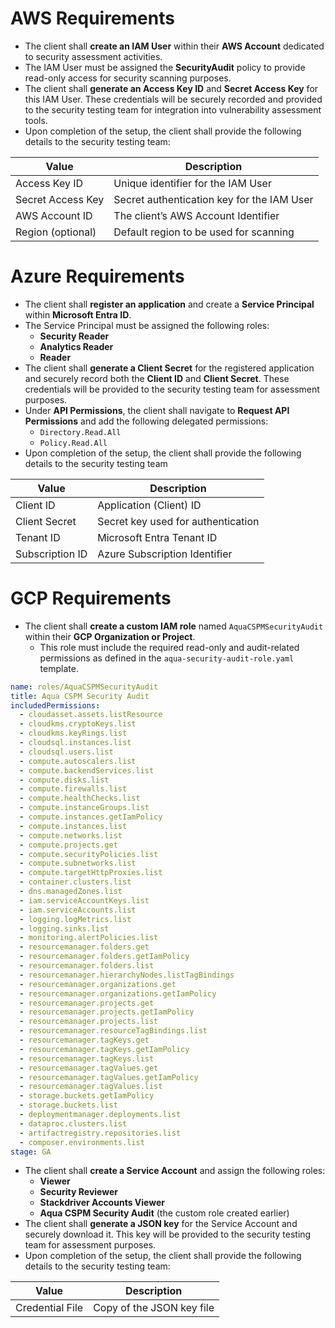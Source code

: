 # AWS Requirements

- The client shall **create an IAM User** within their **AWS Account** dedicated to security assessment activities.
- The IAM User must be assigned the **SecurityAudit** policy to provide read-only access for security scanning purposes.
- The client shall **generate an Access Key ID** and **Secret Access Key** for this IAM User. These credentials will be securely recorded and provided to the security testing team for integration into vulnerability assessment tools.
- Upon completion of the setup, the client shall provide the following details to the security testing team:

|**Value**|**Description**|
|---|---|
|Access Key ID|Unique identifier for the IAM User|
|Secret Access Key|Secret authentication key for the IAM User|
|AWS Account ID|The client’s AWS Account Identifier|
|Region (optional)|Default region to be used for scanning|
# Azure Requirements

- The client shall **register an application** and create a **Service Principal** within **Microsoft Entra ID**.
- The Service Principal must be assigned the following roles:
    - **Security Reader**
    - **Analytics Reader**
    - **Reader**
- The client shall **generate a Client Secret** for the registered application and securely record both the **Client ID** and **Client Secret**. These credentials will be provided to the security testing team for assessment purposes.
- Under **API Permissions**, the client shall navigate to **Request API Permissions** and add the following delegated permissions:
    - `Directory.Read.All`
    - `Policy.Read.All`
- Upon completion of the setup, the client shall provide the following details to the security testing team

|**Value**|**Description**|
|---|---|
|Client ID|Application (Client) ID|
|Client Secret|Secret key used for authentication|
|Tenant ID|Microsoft Entra Tenant ID|
|Subscription ID|Azure Subscription Identifier|
# GCP Requirements

- The client shall **create a custom IAM role** named `AquaCSPMSecurityAudit` within their **GCP Organization or Project**.
    - This role must include the required read-only and audit-related permissions as defined in the `aqua-security-audit-role.yaml` template.
    
```aqua-security-audit-role.yaml
name: roles/AquaCSPMSecurityAudit
title: Aqua CSPM Security Audit
includedPermissions:
  - cloudasset.assets.listResource
  - cloudkms.cryptoKeys.list
  - cloudkms.keyRings.list
  - cloudsql.instances.list
  - cloudsql.users.list
  - compute.autoscalers.list
  - compute.backendServices.list
  - compute.disks.list
  - compute.firewalls.list
  - compute.healthChecks.list
  - compute.instanceGroups.list
  - compute.instances.getIamPolicy
  - compute.instances.list
  - compute.networks.list
  - compute.projects.get
  - compute.securityPolicies.list
  - compute.subnetworks.list
  - compute.targetHttpProxies.list
  - container.clusters.list
  - dns.managedZones.list
  - iam.serviceAccountKeys.list
  - iam.serviceAccounts.list
  - logging.logMetrics.list
  - logging.sinks.list
  - monitoring.alertPolicies.list
  - resourcemanager.folders.get
  - resourcemanager.folders.getIamPolicy
  - resourcemanager.folders.list
  - resourcemanager.hierarchyNodes.listTagBindings
  - resourcemanager.organizations.get
  - resourcemanager.organizations.getIamPolicy
  - resourcemanager.projects.get
  - resourcemanager.projects.getIamPolicy
  - resourcemanager.projects.list
  - resourcemanager.resourceTagBindings.list
  - resourcemanager.tagKeys.get
  - resourcemanager.tagKeys.getIamPolicy
  - resourcemanager.tagKeys.list
  - resourcemanager.tagValues.get
  - resourcemanager.tagValues.getIamPolicy
  - resourcemanager.tagValues.list
  - storage.buckets.getIamPolicy
  - storage.buckets.list
  - deploymentmanager.deployments.list
  - dataproc.clusters.list
  - artifactregistry.repositories.list
  - composer.environments.list
stage: GA
```

- The client shall **create a Service Account** and assign the following roles:
    - **Viewer**
    - **Security Reviewer**
    - **Stackdriver Accounts Viewer**
    - **Aqua CSPM Security Audit** (the custom role created earlier)
- The client shall **generate a JSON key** for the Service Account and securely download it. This key will be provided to the security testing team for assessment purposes.
- Upon completion of the setup, the client shall provide the following details to the security testing team:

| **Value**       | **Description**           |
| --------------- | ------------------------- |
| Credential File | Copy of the JSON key file |
